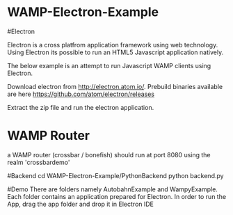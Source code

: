 # WAMP-Electron-Example

#Electron

Electron is a cross platfrom application framework using web technology.
Using Electron its possible to run an HTML5 Javascript application natively.

The below example is an attempt to run Javascript WAMP clients using Electron.

Download electron from http://electron.atom.io/.
Prebuild binaries available are here https://github.com/atom/electron/releases

Extract the zip file and run the electron application.

# WAMP Router
a WAMP router (crossbar / bonefish) should run at port 8080 using the realm 'crossbardemo'

#Backend
cd WAMP-Electron-Example/PythonBackend
python backend.py

#Demo
There are folders namely AutobahnExample and WampyExample. 
Each folder contains an application prepared for Electron. 
In order to run the App, drag the app folder and drop it in Electron IDE

